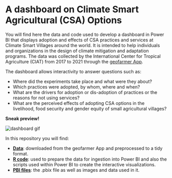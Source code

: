 # A dashboard on Climate Smart Agricultural (CSA) Options

You will find here the data and code used to develop a dashboard in Power BI that displays adoption and effects of CSA practices and services at Climate Smart Villages around the world. It is intended to help individuals and organizations in the design of climate mitigation and adaptation programs. The data was collected by the International Center for Tropical Agriculture (CIAT) from 2017 to 2021 through the [geofarmer App](https://geofarmer.org/welcome).

The dashboard allows interactivity to answer questions such as:
* Where did the experiments take place and what were they about?
* Which practices were adopted, by whom, where and when?
* What are the drivers for adoption or dis-adoption of practices or the reasons for not using services?
* What are the perceived effects of adopting CSA options in the livelihood, food security and gender equity of small agricultural villages?

**Sneak preview!**

![dashboard gif](https://github.com/cmguiob/CSA_Dashboard/raw/main/Dashboard.gif)

In this repository you will find:
* [**Data**](https://github.com/cmguiob/CSA_Dashboard/tree/main/Data_R): downloaded from the geofarmer App and preprocessed to a tidy format.
* [**R code**](https://github.com/cmguiob/CSA_Dashboard/tree/main/R): used to prepare the data for ingestion into Power BI and also the scripts used within Power BI to create the interactive visualizations.
* [**PBI files**](https://github.com/cmguiob/CSA_Dashboard/tree/main/PBI): the .pbix file as well as images and data used in it.

